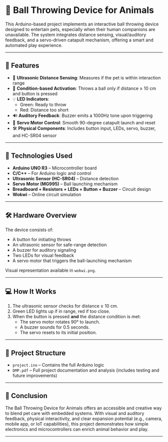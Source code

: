 # 🎾 Ball Throwing Device for Animals

This Arduino-based project implements an interactive ball throwing device designed to entertain pets, especially when their human companions are unavailable. The system integrates distance sensing, visual/auditory feedback, and a servo-driven catapult mechanism, offering a smart and automated play experience.

---

## 🚀 Features

- 📏 **Ultrasonic Distance Sensing**: Measures if the pet is within interaction range
- 🎯 **Condition-based Activation**: Throws a ball only if distance ≥ 10 cm and button is pressed
- 💡 **LED Indicators**:
  - Green: Ready to throw
  - Red: Distance too short
- 🔊 **Auditory Feedback**: Buzzer emits a 1000Hz tone upon triggering
- 🤖 **Servo Motor Control**: Smooth 90-degree catapult launch and reset
- 🛠️ **Physical Components**: Includes button input, LEDs, servo, buzzer, and HC-SR04 sensor

---

## 🧰 Technologies Used

- **Arduino UNO R3** – Microcontroller board
- **C/C++** – For Arduino logic and control
- **Ultrasonic Sensor (HC-SR04)** – Distance detection
- **Servo Motor (MG995)** – Ball launching mechanism
- **Breadboard + Resistors + LEDs + Button + Buzzer** – Circuit design
- **Wokwi** – Online circuit simulation

---

## 🛠️ Hardware Overview

The device consists of:
- A button for initiating throws
- An ultrasonic sensor for safe-range detection
- A buzzer for auditory signaling
- Two LEDs for visual feedback
- A servo motor that triggers the ball-launching mechanism

Visual representation available in `wokwi.png`.

---

## 💻 How It Works

1. The ultrasonic sensor checks for distance ≥ 10 cm.
2. Green LED lights up if in range, red if too close.
3. When the button is pressed **and** the distance condition is met:
   - The servo motor rotates 90° to launch.
   - A buzzer sounds for 0.5 seconds.
   - The servo resets to its initial position.

---

## 📂 Project Structure

- `project.ino` – Contains the full Arduino logic
- `DMP.pdf` – Full project documentation and analysis (includes testing and future improvements)

---

## 📝 Conclusion

The Ball Throwing Device for Animals offers an accessible and creative way to blend pet care with embedded systems. With visual and auditory feedback, physical interactivity, and clear expansion potential (e.g., camera, mobile app, or IoT capabilities), this project demonstrates how simple electronics and microcontrollers can enrich animal behavior and play.

---
